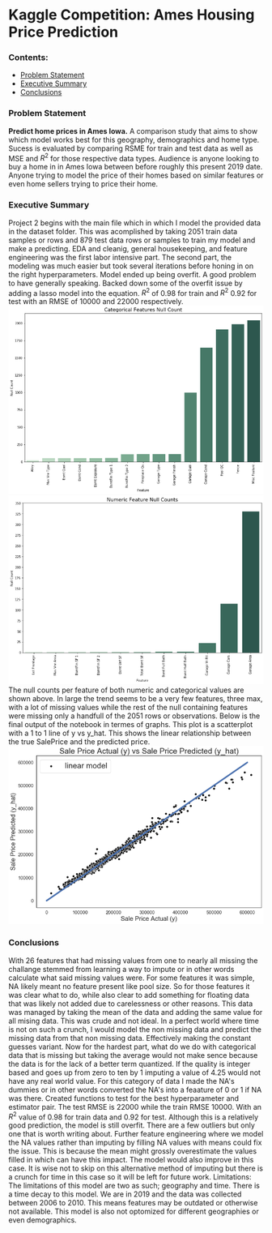 # Kaggle Competition: Ames Housing Price Prediction

### Contents:
- [Problem Statement](#Problem-Statement)
- [Executive Summary](#Executive-Summary)
- [Conclusions](#Conclusions)

### Problem Statement 

**Predict home prices in Ames Iowa.**
A comparison study that aims to show which model works best for this geography, demographics and home type.
Sucess is evaluated by comparing RSME for train and test data as well as MSE and $R^2$ for those respective data types.
Audience is anyone looking to buy a home in in Ames Iowa between before roughly this  present 2019 date. Anyone trying to model the price of their homes based on similar features or even home sellers trying to price their home. 

### Executive Summary

Project 2 begins with the main file which in which I model the provided data in the dataset folder. This was acomplished by taking 2051 train data samples or rows and 879 test data rows or samples to train my model and make a predicting. EDA and cleanig, general housekeeping, and feature engineering was the first labor intensive part. The second part, the modeling was much easier but took several iterations before honing in on the right hyperparameters. Model ended up being overfit. A good problem to have generally speaking. Backed down some of the overfit issue by adding a lasso model into the equation. $R^2$ of 0.98 for train and $R^2$ 0.92 for test with an RMSE of 10000 and 22000 respectively.
<img src="./Categorical_Null.png">
<img src="./Numeric_Null.png">
The null counts per feature of both numeric and categorical values are shown above. In large the trend seems to be a very few features, three max, with a lot of missing values while the rest of the null containing features were missing only a handfull of the 2051 rows or observations.
Below is the final output of the notebook in termes of graphs. This plot is a scatterplot with a 1 to 1 line of y vs y_hat. This shows the linear relationship between the true SalePrice and the predicted price.
<img src="./y_yhat.png">

### Conclusions

With 26 features that had missing values from one to nearly all missing the challange stemmed from learning a way to impute or in other words calculate what said missing values were. For some features it was simple, NA likely meant no feature present like pool size. So for those features it was clear what to do, while also clear to add something for floating data that was likely not added due to carelessness or other reasons. This data was managed by taking the mean of the data and adding the same value for all mising data. This was crude and not ideal. In a perfect world where time is not on such a crunch, I would model the non missing data and predict the missing data from that non missing data. Effectively making the constant guesses variant. Now for the hardest part, what do we do with categorical data that is missing but taking the average would not make sence because the data is for the lack of a better term quantized. If the quality is integer based and goes up from zero to ten by 1 imputing a value of 4.25 would not have any real world value. For this category of data I made the NA's dummies or in other words converted the NA's into a feaature of 0 or 1 if NA was there.
Created functions to test for the best hyperparameter and estimator pair. The test RMSE is 22000 while the train RMSE 10000.
With an $R^2$ value of 0.98 for train data and 0.92 for test. Although this is a relatively good prediction, the model is still overfit. There are a few outliers but only one that is worth writing about. Further feature engineering where we model the NA values rather than imputing by filling NA values with means could fix the issue. This is because the mean might grossly overestimate the values filled in which can have this impact. The model would also improve in this case. It is wise not to skip on this alternative method of imputing but there is a crunch for time in this case so it will be left for future work.
Limitations: The limitations of this model are two as such; geography and time. There is a time decay to this model. We are in 2019 and the data was collected between 2006 to 2010. This means features may be outdated or otherwise not available. This model is also not optomized for different geographies or even demographics.
